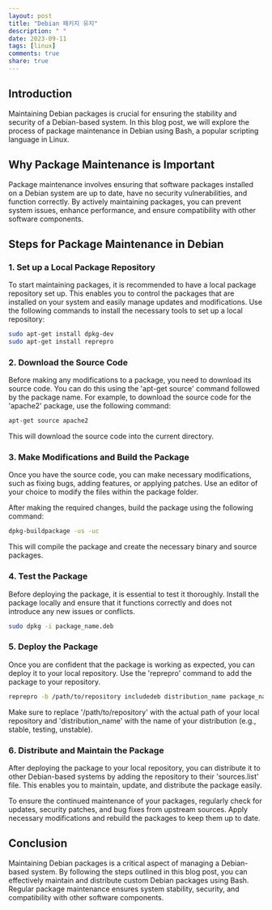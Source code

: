 ```yaml
---
layout: post
title: "Debian 패키지 유지"
description: " "
date: 2023-09-11
tags: [linux]
comments: true
share: true
---
```


## Introduction
Maintaining Debian packages is crucial for ensuring the stability and security of a Debian-based system. In this blog post, we will explore the process of package maintenance in Debian using Bash, a popular scripting language in Linux.

## Why Package Maintenance is Important
Package maintenance involves ensuring that software packages installed on a Debian system are up to date, have no security vulnerabilities, and function correctly. By actively maintaining packages, you can prevent system issues, enhance performance, and ensure compatibility with other software components.

## Steps for Package Maintenance in Debian

### 1. Set up a Local Package Repository
To start maintaining packages, it is recommended to have a local package repository set up. This enables you to control the packages that are installed on your system and easily manage updates and modifications. Use the following commands to install the necessary tools to set up a local repository:

```bash
sudo apt-get install dpkg-dev
sudo apt-get install reprepro
```

### 2. Download the Source Code
Before making any modifications to a package, you need to download its source code. You can do this using the 'apt-get source' command followed by the package name. For example, to download the source code for the 'apache2' package, use the following command:

```bash
apt-get source apache2
```

This will download the source code into the current directory.

### 3. Make Modifications and Build the Package
Once you have the source code, you can make necessary modifications, such as fixing bugs, adding features, or applying patches. Use an editor of your choice to modify the files within the package folder.

After making the required changes, build the package using the following command:

```bash
dpkg-buildpackage -us -uc
```

This will compile the package and create the necessary binary and source packages.

### 4. Test the Package
Before deploying the package, it is essential to test it thoroughly. Install the package locally and ensure that it functions correctly and does not introduce any new issues or conflicts.

```bash
sudo dpkg -i package_name.deb
```

### 5. Deploy the Package
Once you are confident that the package is working as expected, you can deploy it to your local repository. Use the 'reprepro' command to add the package to your repository.

```bash
reprepro -b /path/to/repository includedeb distribution_name package_name.deb
```

Make sure to replace '/path/to/repository' with the actual path of your local repository and 'distribution_name' with the name of your distribution (e.g., stable, testing, unstable).

### 6. Distribute and Maintain the Package
After deploying the package to your local repository, you can distribute it to other Debian-based systems by adding the repository to their 'sources.list' file. This enables you to maintain, update, and distribute the package easily.

To ensure the continued maintenance of your packages, regularly check for updates, security patches, and bug fixes from upstream sources. Apply necessary modifications and rebuild the packages to keep them up to date.

## Conclusion
Maintaining Debian packages is a critical aspect of managing a Debian-based system. By following the steps outlined in this blog post, you can effectively maintain and distribute custom Debian packages using Bash. Regular package maintenance ensures system stability, security, and compatibility with other software components.